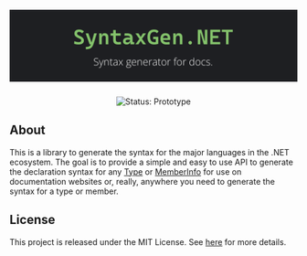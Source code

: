 <h1 align="center"><img src="branding_Banner.png"></h1>
<p align="center">
<img src="https://img.shields.io/badge/status-prototype-important?style=flat-square" alt="Status: Prototype" title="Status: Prototype">
</p>

## About

This is a library to generate the syntax for the major languages in the .NET ecosystem. The goal is to provide a simple and easy
to use API to generate the declaration syntax for any [Type](https://learn.microsoft.com/en-us/dotnet/api/system.type) or
[MemberInfo](https://learn.microsoft.com/en-us/dotnet/api/system.reflection.memberinfo) for use on documentation websites or,
really, anywhere you need to generate the syntax for a type or member.

## License

This project is released under the MIT License. See [here](LICENSE.md) for more details.
